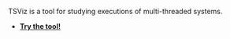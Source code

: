 TSViz is a tool for studying executions of multi-threaded systems.

* [**Try the tool!**](http://bestchai.bitbucket.io/tsviz/)
